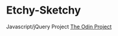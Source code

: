 # Etchy-Sketchy
Javascript/jQuery Project
[The Odin Project](http://www.theodinproject.com/web-development-101/javascript-and-jquery?ref=lnav)
